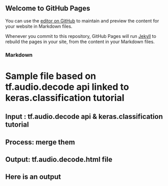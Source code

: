 ## Welcome to GitHub Pages

You can use the [editor on GitHub](https://github.com/Elim177/Elim_TF_Parser/edit/gh-pages/index.md) to maintain and preview the content for your website in Markdown files.

Whenever you commit to this repository, GitHub Pages will run [Jekyll](https://jekyllrb.com/) to rebuild the pages in your site, from the content in your Markdown files.

### Markdown
# Sample file based on tf.audio.decode api linked to keras.classification tutorial
## Input : tf.audio.decode api & keras.classification tutorial
## Process: merge them
## Output: tf.audio.decode.html file
## Here is an output


<script>
<!-- THIS IS THE JAVASCRPIT -->

var subjectObject = {
  "Front-end": {
    "HTML": ["Links", "Images", "Tables", "Lists"],
    "CSS": ["Borders", "Margins", "Backgrounds", "Float"],
    "JavaScript": ["Variables", "Operators", "Functions", "Conditions"]
  },
  "Back-end": {
    "PHP": ["Variables", "Strings", "Arrays"],
    "SQL": ["SELECT", "UPDATE", "DELETE"]
  }
}
window.onload = function() {
  var subjectSel = document.getElementById("subject");
  var topicSel = document.getElementById("topic");
  var chapterSel = document.getElementById("chapter");
  for (var x in subjectObject) {
    subjectSel.options[subjectSel.options.length] = new Option(x, x);
  }
  subjectSel.onchange = function() {
    //empty Chapters- and Topics- dropdowns
    chapterSel.length = 1;
    topicSel.length = 1;
    //display correct values
    for (var y in subjectObject[this.value]) {
      topicSel.options[topicSel.options.length] = new Option(y, y);
    }
  }
  topicSel.onchange = function() {
    //empty Chapters dropdown
    chapterSel.length = 1;
    //display correct values
    var z = subjectObject[subjectSel.value][this.value];
    for (var i = 0; i < z.length; i++) {
      chapterSel.options[chapterSel.options.length] = new Option(z[i], z[i]);
    }
  }
}

<!-- JAVASCRIPT ENDS -->
<script/>

<!-- THIS IS THE HTML -->

<form name="form1" id="form1" action="/action_page.php">
  Subjects: <select name="subject" id="subject">
    <option value="" selected="selected">Select subject</option>
  </select>
  <br><br>
  Topics: <select name="topic" id="topic">
    <option value="" selected="selected">Please select subject first</option>
  </select>
  <br><br>
  Chapters: <select name="chapter" id="chapter">
    <option value="" selected="selected">Please select topic first</option>
  </select>
  <br><br>
  <input type="submit" value="Submit">
</form>



description: Decode a 16-bit PCM WAV file to a float tensor.

<div itemscope itemtype="http://developers.google.com/ReferenceObject">
<meta itemprop="name" content="tf.audio.decode_wav" />
<meta itemprop="path" content="Stable" />
<div/>

# tf.audio.decode_wav

<!-- Insert buttons and diff -->

<table class="tfo-notebook-buttons tfo-api nocontent" align="left">

</table>



Decode a 16-bit PCM WAV file to a float tensor.

<section class="expandable">
  <h4 class="showalways">View aliases</h4>
  <p>
<b>Compat aliases for migration</b>
<p>See
<a href="https://www.tensorflow.org/guide/migrate">Migration guide</a> for
more details.</p>
<p>`tf.compat.v1.audio.decode_wav`</p>
</p>
</section>

<pre class="devsite-click-to-copy prettyprint lang-py tfo-signature-link">
<code>tf.audio.decode_wav(
    contents, desired_channels=-1, desired_samples=-1, name=None
)
</code></pre>



<!-- Placeholder for "Used in" -->

The -32768 to 32767 signed 16-bit values will be scaled to -1.0 to 1.0 in float.

When desired_channels is set, if the input contains fewer channels than this
then the last channel will be duplicated to give the requested number, else if
the input has more channels than requested then the additional channels will be
ignored.

If desired_samples is set, then the audio will be cropped or padded with zeroes
to the requested length.

The first output contains a Tensor with the content of the audio samples. The
lowest dimension will be the number of channels, and the second will be the
number of samples. For example, a ten-sample-long stereo WAV file should give an
output shape of [10, 2].

<!-- Tabular view -->
 <table class="responsive fixed orange">
<colgroup><col width="214px"><col></colgroup>
<tr><th colspan="2"><h2 class="add-link">Args</h2></th></tr>

<tr>
<td>
`contents`
</td>
<td>
A `Tensor` of type `string`.
The WAV-encoded audio, usually from a file.
</td>
</tr><tr>
<td>
`desired_channels`
</td>
<td>
An optional `int`. Defaults to `-1`.
Number of sample channels wanted.
</td>
</tr><tr>
<td>
`desired_samples`
</td>
<td>
An optional `int`. Defaults to `-1`.
Length of audio requested.
</td>
</tr><tr>
<td>
`name`
</td>
<td>
A name for the operation (optional).
</td>
</tr>
</table>



<!-- Tabular view -->
 <table class="responsive fixed orange">
<colgroup><col width="214px"><col></colgroup>
<tr><th colspan="2"><h2 class="add-link">Returns</h2></th></tr>
<tr class="alt">
<td colspan="2">
A tuple of `Tensor` objects (audio, sample_rate).
</td>
</tr>
<tr>
<td>
`audio`
</td>
<td>
A `Tensor` of type `float32`.
</td>
</tr><tr>
<td>
`sample_rate`
</td>
<td>
A `Tensor` of type `int32`.
</td>
</tr>
</table>


This guide trains a neural network model to classify images of clothing, like sneakers and shirts. It's okay if you don't understand all the details; this is a fast-paced overview of a complete TensorFlow program with the details explained as you go.
This guide uses tf.keras, a high-level API to build and train models in TensorFlow.
This guide uses the Fashion MNIST dataset which contains 70,000 grayscale images in 10 categories. The images show individual articles of clothing at low resolution (28 by 28 pixels), as seen here:
Fashion MNIST is intended as a drop-in replacement for the classic MNIST dataset—often used as the "Hello, World" of machine learning programs for computer vision. The MNIST dataset contains images of handwritten digits (0, 1, 2, etc.) in a format identical to that of the articles of clothing you'll use here.
This guide uses Fashion MNIST for variety, and because it's a slightly more challenging problem than regular MNIST. Both datasets are relatively small and are used to verify that an algorithm works as expected. They're good starting points to test and debug code.
Here, 60,000 images are used to train the network and 10,000 images to evaluate how accurately the network learned to classify images. You can access the Fashion MNIST directly from TensorFlow. Import and load the Fashion MNIST data directly from TensorFlow:
Loading the dataset returns four NumPy arrays:
The images are 28x28 NumPy arrays, with pixel values ranging from 0 to 255. The labels are an array of integers, ranging from 0 to 9. These correspond to the class of clothing the image represents:
Each image is mapped to a single label. Since the class names are not included with the dataset, store them here to use later when plotting the images:
Let's explore the format of the dataset before training the model. The following shows there are 60,000 images in the training set, with each image represented as 28 x 28 pixels:
Likewise, there are 60,000 labels in the training set:
Each label is an integer between 0 and 9:
There are 10,000 images in the test set. Again, each image is represented as 28 x 28 pixels:
And the test set contains 10,000 images labels:
The data must be preprocessed before training the network. If you inspect the first image in the training set, you will see that the pixel values fall in the range of 0 to 255:

Scale these values to a range of 0 to 1 before feeding them to the neural network model. To do so, divide the values by 255. It's important that the training set and the testing set be preprocessed in the same way:
To verify that the data is in the correct format and that you're ready to build and train the network, let's display the first 25 images from the training set and display the class name below each image.

Building the neural network requires configuring the layers of the model, then compiling the model.
The basic building block of a neural network is the layer. Layers extract representations from the data fed into them. Hopefully, these representations are meaningful for the problem at hand.
Most of deep learning consists of chaining together simple layers. Most layers, such as tf.keras.layers.Dense, have parameters that are learned during training.
The first layer in this network, tf.keras.layers.Flatten, transforms the format of the images from a two-dimensional array (of 28 by 28 pixels) to a one-dimensional array (of 28 * 28 = 784 pixels). Think of this layer as unstacking rows of pixels in the image and lining them up. This layer has no parameters to learn; it only reformats the data.
After the pixels are flattened, the network consists of a sequence of two tf.keras.layers.Dense layers. These are densely connected, or fully connected, neural layers. The first Dense layer has 128 nodes (or neurons). The second (and last) layer returns a logits array with length of 10. Each node contains a score that indicates the current image belongs to one of the 10 classes.
Before the model is ready for training, it needs a few more settings. These are added during the model's compile step:
Training the neural network model requires the following steps:
To start training,  call the model.fit method—so called because it "fits" the model to the training data:
As the model trains, the loss and accuracy metrics are displayed. This model reaches an accuracy of about 0.91 (or 91%) on the training data.
Next, compare how the model performs on the test dataset:
It turns out that the accuracy on the test dataset is a little less than the accuracy on the training dataset. This gap between training accuracy and test accuracy represents overfitting. Overfitting happens when a machine learning model performs worse on new, previously unseen inputs than it does on the training data. An overfitted model "memorizes" the noise and details in the training dataset to a point where it negatively impacts the performance of the model on the new data. For more information, see the following:
With the model trained, you can use it to make predictions about some images.
The model's linear outputs, logits. Attach a softmax layer to convert the logits to probabilities, which are easier to interpret. 
Here, the model has predicted the label for each image in the testing set. Let's take a look at the first prediction:
A prediction is an array of 10 numbers. They represent the model's "confidence" that the image corresponds to each of the 10 different articles of clothing. You can see which label has the highest confidence value:
So, the model is most confident that this image is an ankle boot, or class_names[9]. Examining the test label shows that this classification is correct:
Graph this to look at the full set of 10 class predictions.
With the model trained, you can use it to make predictions about some images.
Let's look at the 0th image, predictions, and prediction array. Correct prediction labels are blue and incorrect prediction labels are red. The number gives the percentage (out of 100) for the predicted label.


Let's plot several images with their predictions. Note that the model can be wrong even when very confident.

Finally, use the trained model to make a prediction about a single image.
tf.keras models are optimized to make predictions on a batch, or collection, of examples at once. Accordingly, even though you're using a single image, you need to add it to a list:
Now predict the correct label for this image:

tf.keras.Model.predict returns a list of lists—one list for each image in the batch of data. Grab the predictions for our (only) image in the batch:
And the model predicts a label as expected.
Except as otherwise noted, the content of this page is licensed under the Creative Commons Attribution 4.0 License, and code samples are licensed under the Apache 2.0 License. For details, see the Google Developers Site Policies. Java is a registered trademark of Oracle and/or its affiliates.
Last updated 2021-11-11 UTC.

This guide trains a neural network model to classify images of clothing, like sneakers and shirts. It's okay if you don't understand all the details; this is a fast-paced overview of a complete TensorFlow program with the details explained as you go.
This guide uses tf.keras, a high-level API to build and train models in TensorFlow.
This guide uses the Fashion MNIST dataset which contains 70,000 grayscale images in 10 categories. The images show individual articles of clothing at low resolution (28 by 28 pixels), as seen here:
Fashion MNIST is intended as a drop-in replacement for the classic MNIST dataset—often used as the "Hello, World" of machine learning programs for computer vision. The MNIST dataset contains images of handwritten digits (0, 1, 2, etc.) in a format identical to that of the articles of clothing you'll use here.
This guide uses Fashion MNIST for variety, and because it's a slightly more challenging problem than regular MNIST. Both datasets are relatively small and are used to verify that an algorithm works as expected. They're good starting points to test and debug code.
Here, 60,000 images are used to train the network and 10,000 images to evaluate how accurately the network learned to classify images. You can access the Fashion MNIST directly from TensorFlow. Import and load the Fashion MNIST data directly from TensorFlow:
Loading the dataset returns four NumPy arrays:
The images are 28x28 NumPy arrays, with pixel values ranging from 0 to 255. The labels are an array of integers, ranging from 0 to 9. These correspond to the class of clothing the image represents:
Each image is mapped to a single label. Since the class names are not included with the dataset, store them here to use later when plotting the images:
Let's explore the format of the dataset before training the model. The following shows there are 60,000 images in the training set, with each image represented as 28 x 28 pixels:
Likewise, there are 60,000 labels in the training set:
Each label is an integer between 0 and 9:
There are 10,000 images in the test set. Again, each image is represented as 28 x 28 pixels:
And the test set contains 10,000 images labels:
The data must be preprocessed before training the network. If you inspect the first image in the training set, you will see that the pixel values fall in the range of 0 to 255:

Scale these values to a range of 0 to 1 before feeding them to the neural network model. To do so, divide the values by 255. It's important that the training set and the testing set be preprocessed in the same way:
To verify that the data is in the correct format and that you're ready to build and train the network, let's display the first 25 images from the training set and display the class name below each image.

Building the neural network requires configuring the layers of the model, then compiling the model.
The basic building block of a neural network is the layer. Layers extract representations from the data fed into them. Hopefully, these representations are meaningful for the problem at hand.
Most of deep learning consists of chaining together simple layers. Most layers, such as tf.keras.layers.Dense, have parameters that are learned during training.
The first layer in this network, tf.keras.layers.Flatten, transforms the format of the images from a two-dimensional array (of 28 by 28 pixels) to a one-dimensional array (of 28 * 28 = 784 pixels). Think of this layer as unstacking rows of pixels in the image and lining them up. This layer has no parameters to learn; it only reformats the data.
After the pixels are flattened, the network consists of a sequence of two tf.keras.layers.Dense layers. These are densely connected, or fully connected, neural layers. The first Dense layer has 128 nodes (or neurons). The second (and last) layer returns a logits array with length of 10. Each node contains a score that indicates the current image belongs to one of the 10 classes.
Before the model is ready for training, it needs a few more settings. These are added during the model's compile step:
Training the neural network model requires the following steps:
To start training,  call the model.fit method—so called because it "fits" the model to the training data:
As the model trains, the loss and accuracy metrics are displayed. This model reaches an accuracy of about 0.91 (or 91%) on the training data.
Next, compare how the model performs on the test dataset:
It turns out that the accuracy on the test dataset is a little less than the accuracy on the training dataset. This gap between training accuracy and test accuracy represents overfitting. Overfitting happens when a machine learning model performs worse on new, previously unseen inputs than it does on the training data. An overfitted model "memorizes" the noise and details in the training dataset to a point where it negatively impacts the performance of the model on the new data. For more information, see the following:
With the model trained, you can use it to make predictions about some images.
The model's linear outputs, logits. Attach a softmax layer to convert the logits to probabilities, which are easier to interpret. 
Here, the model has predicted the label for each image in the testing set. Let's take a look at the first prediction:
A prediction is an array of 10 numbers. They represent the model's "confidence" that the image corresponds to each of the 10 different articles of clothing. You can see which label has the highest confidence value:
So, the model is most confident that this image is an ankle boot, or class_names[9]. Examining the test label shows that this classification is correct:
Graph this to look at the full set of 10 class predictions.
With the model trained, you can use it to make predictions about some images.
Let's look at the 0th image, predictions, and prediction array. Correct prediction labels are blue and incorrect prediction labels are red. The number gives the percentage (out of 100) for the predicted label.


Let's plot several images with their predictions. Note that the model can be wrong even when very confident.

Finally, use the trained model to make a prediction about a single image.
tf.keras models are optimized to make predictions on a batch, or collection, of examples at once. Accordingly, even though you're using a single image, you need to add it to a list:
Now predict the correct label for this image:

tf.keras.Model.predict returns a list of lists—one list for each image in the batch of data. Grab the predictions for our (only) image in the batch:
And the model predicts a label as expected.
Except as otherwise noted, the content of this page is licensed under the Creative Commons Attribution 4.0 License, and code samples are licensed under the Apache 2.0 License. For details, see the Google Developers Site Policies. Java is a registered trademark of Oracle and/or its affiliates.
Last updated 2021-11-11 UTC.

# Header 1
## Header 2
### Header 3

- Bulleted
- List

1. Numbered
2. List

**Bold** and _Italic_ and `Code` text

[Link](url) and ![Image](src)
```

For more details see [Basic writing and formatting syntax](https://docs.github.com/en/github/writing-on-github/getting-started-with-writing-and-formatting-on-github/basic-writing-and-formatting-syntax).

### Jekyll Themes

Your Pages site will use the layout and styles from the Jekyll theme you have selected in your [repository settings](https://github.com/Elim177/Elim_TF_Parser/settings/pages). The name of this theme is saved in the Jekyll `_config.yml` configuration file.

### Support or Contact

Having trouble with Pages? Check out our [documentation](https://docs.github.com/categories/github-pages-basics/) or [contact support](https://support.github.com/contact) and we’ll help you sort it out.
